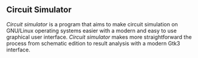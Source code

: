Circuit Simulator
-----------------

*Circuit simulator* is a program that aims to make circuit simulation on GNU/Linux operating systems easier with a modern and easy to use graphical user interface. *Circuit simulator* makes more straightforward the process from schematic edition to result analysis with a modern Gtk3 interface.